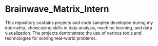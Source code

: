# Brainwave_Matrix_Intern
This repository contains projects and code samples developed during my internship, showcasing skills in data analysis, machine learning, and data visualization. The projects demonstrate the use of various tools and technologies for solving real-world problems.
